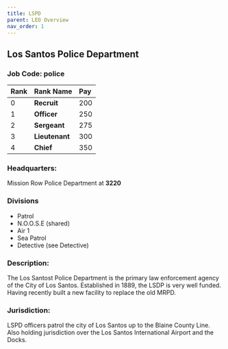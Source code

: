 ```yaml
---
title: LSPD
parent: LEO Overview
nav_order: 1
---
```


## Los Santos Police Department

### Job Code: police

| **Rank** | **Rank Name**  | **Pay** |
|:---------|:---------------|:--------|
| 0        | **Recruit**    |200      |
| 1        | **Officer**    |250      |
| 2        | **Sergeant**   |275      |
| 3        | **Lieutenant** |300      |
| 4        | **Chief**      |350      |

### Headquarters:

Mission Row Police Department at **3220**

### Divisions

- Patrol
- N.O.O.S.E (shared)
- Air 1
- Sea Patrol
- Detective (see Detective)

### Description:

The Los Santost Police Department is the primary law enforcement agency of the City of Los Santos. Established in 1889, the LSDP is very well funded. Having recently built a new facility to replace the old MRPD. 

### Jurisdiction:

LSPD officers patrol the city of Los Santos up to the Blaine County Line. Also holding jurisdiction over the Los Santos International Airport and the Docks. 
